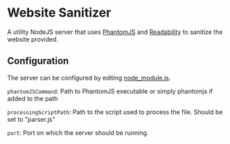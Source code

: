 # Website Sanitizer

A utility NodeJS server that uses [PhantomJS](http://phantomjs.org/) and [Readability](https://github.com/mozilla/readability)
to sanitize the website provided.

## Configuration

The server can be configured by editing [node_module.js](https://github.com/superpixelhq/website-sanitizer/blob/master/node_module.js).

`phantomJSCommand`: Path to PhantomJS executable or simply phantomjs if added to the path

`processingScriptPath`: Path to the script used to process the file. Should be set to "parser.js"

`port`: Port on which the server should be running.
